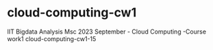 # cloud-computing-cw1
IIT Bigdata Analysis Msc 2023 September - Cloud Computing -Course work1
cloud-computing-cw1-15